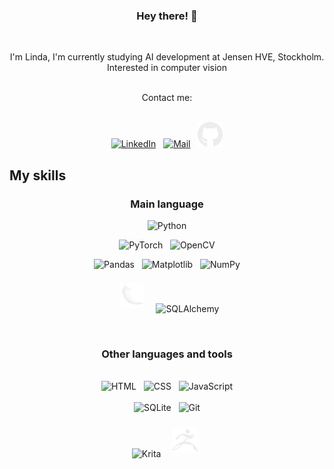 <div align="center">

  
### **Hey there!**  👋

<br>


<!---
Lindayh/Lindayh is a ✨ special ✨ repository because its `README.md` (this file) appears on your GitHub profile.
You can click the Preview link to take a look at your changes.
--->

I'm Linda, I'm currently studying AI development at Jensen HVE, Stockholm.<br>
Interested in computer vision

<br>

</div>

  <div align="center">
  Contact me:<br><br>
    
  <a href="https://www.linkedin.com/in/foglilinda/" target="_blank"><img src="https://upload.wikimedia.org/wikipedia/commons/f/f8/LinkedIn_icon_circle.svg" alt="LinkedIn" style="height:40px;"></a> &#160;
  <a href="mailto:foglilinda@gmail.com" target="_blank"><img src="https://cdn0.iconfinder.com/data/icons/material-circle-apps/512/icon-email-material-design-512.png" alt="Mail" style="height:40px;"></a> &#160;
  <a href="https://github.com/Lindayh" target="_blank"><img src="svg/GitHub-Logo.wine.svg" alt="GitHub" style="height:40px;"></a>
  
  </div>

## My skills
<div align="center">

<!--
  ![Python](https://img.shields.io/badge/-Python-gold?logo=python) <br>
  ![Pandas](https://img.shields.io/badge/-Pandas-midnightblue?logo=pandas)
  ![Matplotlib](https://img.shields.io/badge/-Matplotlib-midnightblue?logo=https://cdn.jsdelivr.net/gh/devicons/devicon@latest/icons/pandas/pandas-original.svg)
  ![HTML](https://img.shields.io/badge/-HTML-royalblue?logo=html5)
  ![CSS](https://img.shields.io/badge/-CSS-darkred?logo=css3)
  ![JavaScript](https://img.shields.io/badge/-JavaScript-darkred?logo=JavaScript)
-->

### Main language

<img src="https://cdn.jsdelivr.net/gh/devicons/devicon@latest/icons/python/python-original.svg" alt="Python" style="height:65px" title="Python"><br>

<!-- <div style="display:flex; flex-direction: row; justify-content: center;">
<figure>
<img src="https://cdn.jsdelivr.net/gh/devicons/devicon@latest/icons/pytorch/pytorch-original.svg" alt="PyTorch" style="height:40px; padding:7px" title="PyTorch">
<figcaption>PyTorch</figcaption>
</figure>
<figure>
<img src="https://cdn.jsdelivr.net/gh/devicons/devicon@latest/icons/opencv/opencv-original.svg" alt="OpenCV" style="height:40px; padding:7px" title="OpenCV">
<figcaption>OpenCV</figcaption>
</figure>
</div> -->

<!-- ML -->
<img src="https://cdn.jsdelivr.net/gh/devicons/devicon@latest/icons/pytorch/pytorch-original.svg" alt="PyTorch" style="height:40px" title="PyTorch"> &#160;
<img src="https://cdn.jsdelivr.net/gh/devicons/devicon@latest/icons/opencv/opencv-original.svg" alt="OpenCV" style="height:40px;" title="OpenCV">
<br>


<!-- Data Visualization -->
<img src="https://cdn.jsdelivr.net/gh/devicons/devicon@latest/icons/pandas/pandas-original.svg" alt="Pandas" style="height:40px;" title="Pandas"> &#160;
<img src="https://cdn.jsdelivr.net/gh/devicons/devicon@latest/icons/matplotlib/matplotlib-original.svg" alt="Matplotlib" style="height:40px;" title="Matplotlib"> &#160;
<img src="https://cdn.jsdelivr.net/gh/devicons/devicon@latest/icons/numpy/numpy-original.svg" alt="NumPy" style="height:40px;" title="NumPy">
<br>


<!-- Backend -->
<img src="svg/flask-original.svg" alt="Flask" style="height:40px; padding:7px;" title="Flask"> &#160;
<img src="https://cdn.jsdelivr.net/gh/devicons/devicon@latest/icons/sqlalchemy/sqlalchemy-original.svg" alt="SQLAlchemy" style="height:40px;" title="SQLALchemy">
<!-- <img src="" alt="" style="height:40px; padding:7px;" title=""> -->
<br>


### Other languages and tools
<br>
<img src="https://cdn.jsdelivr.net/gh/devicons/devicon@latest/icons/html5/html5-plain-wordmark.svg" alt="HTML" style="height:40px;" title="HTML"> &#160;
<img src="https://cdn.jsdelivr.net/gh/devicons/devicon@latest/icons/css3/css3-plain-wordmark.svg" alt="CSS" style="height:40px;" title="CSS"> &#160;
<img src="https://cdn.jsdelivr.net/gh/devicons/devicon@latest/icons/javascript/javascript-original.svg" alt="JavaScript" style="height:40px;" title="JavaScript">
<br><br>
<img src="https://cdn.jsdelivr.net/gh/devicons/devicon@latest/icons/sqlite/sqlite-original.svg" alt="SQLite" style="height:40px;" title="SQLite"> &#160;
<img src="https://cdn.jsdelivr.net/gh/devicons/devicon@latest/icons/git/git-original.svg" alt="Git" style="height:40px;" title="Git">
<br><br>
<img src="https://upload.wikimedia.org/wikipedia/commons/3/31/Calligra_Krita_icon.svg" alt="Krita" style="height:40px;" title="Krita"> &#160;
<img src="svg/zbrush.svg" alt="ZBrush" style="height:40px; padding:7px;" title="ZBrush">
<!-- <img src="" alt="" style="height:40px; padding:7px;" title=""> -->


</div>
